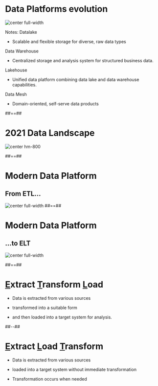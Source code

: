 <!-- .slide: -->
# Data Platforms evolution
![center full-width](./assets/images/docs/markdown/10-modern-data-stack/data-architectures.svg)

Notes:
Datalake 
* Scalable and flexible storage for diverse, raw data types

Data Warehouse 
* Centralized storage and analysis system for structured business data.

Lakehouse 
* Unified data platform combining data lake and data warehouse capabilities.

Data Mesh 
* Domain-oriented, self-serve data products


##==##
# 2021 Data Landscape
![center hm-800](./assets/images/docs/markdown/10-modern-data-stack/2021-data-landscape.png)

##==##
# Modern Data Platform
## From ETL...
![center full-width](./assets/images/docs/markdown/10-modern-data-stack/data-platforms.svg)
##==##
# Modern Data Platform
## ...to ELT
![center full-width](./assets/images/docs/markdown/10-modern-data-stack/modern-data-platforms.svg)

##==##
<!-- .slide: class="two-column" -->
# <u>E</u>xtract <u>T</u>ransform <u>L</u>oad

* Data is extracted from various sources

* transformed into a suitable form

* and then loaded into a target system for analysis.

##--##
<!-- .slide: data-background="var(--black)" -->

# <u>E</u>xtract <u>L</u>oad <u>T</u>ransform

* Data is extracted from various sources

* loaded into a target system without immediate transformation

* Transformation occurs when needed
